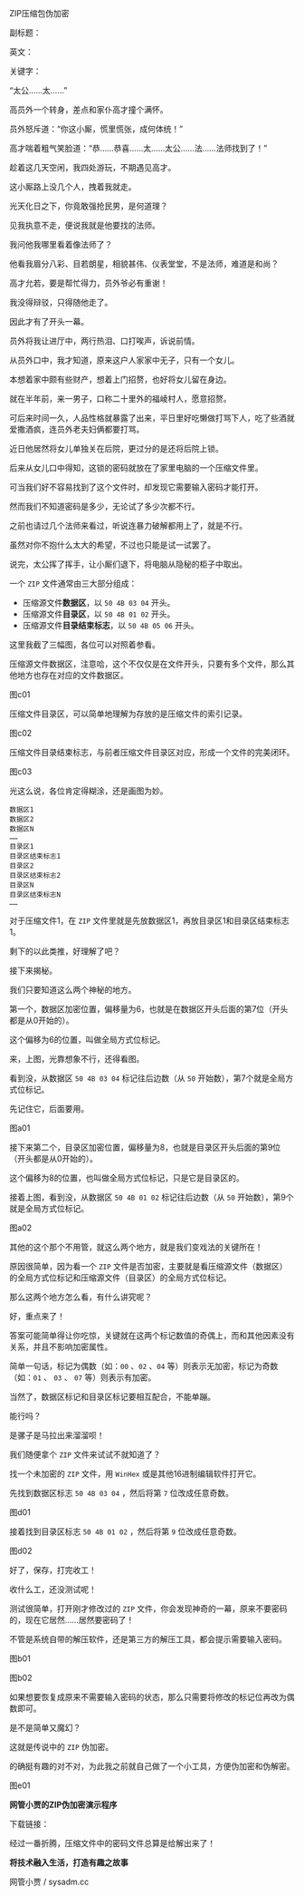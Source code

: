 ZIP压缩包伪加密

副标题：

英文：

关键字：



“太公……太……”

高员外一个转身，差点和家仆高才撞个满怀。

员外怒斥道：“你这小厮，慌里慌张，成何体统！”

高才喘着粗气笑脸道：“恭……恭喜……太……太公……法……法师找到了！”



趁着这几天空闲，我四处游玩，不期遇见高才。

这小厮路上没几个人，拽着我就走。

光天化日之下，你竟敢强抢民男，是何道理？

见我执意不走，便说我就是他要找的法师。

我问他我哪里看着像法师了？

他看我眉分八彩、目若朗星，相貌甚伟、仪表堂堂，不是法师，难道是和尚？

高才允若，要是帮忙得力，员外爷必有重谢！

我没得辩驳，只得随他走了。

因此才有了开头一幕。



员外将我让进厅中，两行热泪、口打唉声，诉说前情。

从员外口中，我才知道，原来这户人家家中无子，只有一个女儿。

本想着家中颇有些财产，想着上门招赘，也好将女儿留在身边。

就在半年前，来一男子，口称二十里外的福崚村人，愿意招赘。

可后来时间一久，人品性格就暴露了出来，平日里好吃懒做打骂下人，吃了些酒就爱撒酒疯，连员外老夫妇俩都要打骂。

近日他居然将女儿单独关在后院，更过分的是还将后院上锁。



后来从女儿口中得知，这锁的密码就放在了家里电脑的一个压缩文件里。

可当我们好不容易找到了这个文件时，却发现它需要输入密码才能打开。

然而我们不知道密码是多少，无论试了多少次都不行。

之前也请过几个法师来看过，听说连暴力破解都用上了，就是不行。



虽然对你不抱什么太大的希望，不过也只能是试一试罢了。

说完，太公挥了挥手，让小厮们退下，将电脑从隐秘的柜子中取出。



















一个 `ZIP` 文件通常由三大部分组成：

* 压缩源文件**数据区**，以 `50 4B 03 04` 开头。
* 压缩源文件**目录区**，以 `50 4B 01 02` 开头。
* 压缩源文件**目录结束标志**，以 `50 4B 05 06` 开头。



这里我截了三幅图，各位可以对照着参看。



压缩源文件数据区，注意哈，这个不仅仅是在文件开头，只要有多个文件，那么其他地方也存在对应的文件数据区。

图c01



压缩文件目录区，可以简单地理解为存放的是压缩文件的索引记录。

图c02



压缩文件目录结束标志，与前者压缩文件目录区对应，形成一个文件的完美闭环。

图c03



光这么说，各位肯定得糊涂，还是画图为妙。

```
数据区1
数据区2
数据区N
……
目录区1
目录区结束标志1
目录区2
目录区结束标志2
目录区N
目录区结束标志N
……
```



对于压缩文件1，在 `ZIP` 文件里就是先放数据区1，再放目录区1和目录区结束标志1。

剩下的以此类推，好理解了吧？



接下来揭秘。

我们只要知道这么两个神秘的地方。



第一个，数据区加密位置，偏移量为6，也就是在数据区开头后面的第7位（开头都是从0开始的）。

这个偏移为6的位置，叫做全局方式位标记。

来，上图，光靠想象不行，还得看图。

看到没，从数据区 `50 4B 03 04` 标记往后边数（从 `50` 开始数），第7个就是全局方式位标记。

先记住它，后面要用。

图a01



接下来第二个，目录区加密位置，偏移量为8，也就是目录区开头后面的第9位（开头都是从0开始的）。

这个偏移为8的位置，也叫做全局方式位标记，只是它是目录区的。

接着上图，看到没，从数据区 `50 4B 01 02` 标记往后边数（从 `50` 开始数），第9个就是全局方式位标记。

图a02



其他的这个那个不用管，就这么两个地方，就是我们变戏法的关键所在！

原因很简单，因为看一个 `ZIP` 文件是否加密，主要就是看压缩源文件（数据区）的全局方式位标记和压缩源文件（目录区）的全局方式位标记。

那么这两个地方怎么看，有什么讲究呢？

好，重点来了！

答案可能简单得让你吃惊，关键就在这两个标记数值的奇偶上，而和其他因素没有关系，并且不影响加密属性。

简单一句话，标记为偶数（如：`00` 、`02` 、`04` 等）则表示无加密，标记为奇数（如：`01` 、 `03` 、 `07` 等）则表示有加密。

当然了，数据区标记和目录区标记要相互配合，不能单蹦。



能行吗？

是骡子是马拉出来溜溜呗！

我们随便拿个 `ZIP` 文件来试试不就知道了？



找一个未加密的 `ZIP` 文件，用 `WinHex` 或是其他16进制编辑软件打开它。

先找到数据区标志 `50 4B 03 04` ，然后将第 `7` 位改成任意奇数。

图d01



接着找到目录区标志 `50 4B 01 02` ，然后将第 `9` 位改成任意奇数。

图d02



好了，保存，打完收工！

收什么工，还没测试呢！

测试很简单，打开刚才修改过的 `ZIP` 文件，你会发现神奇的一幕，原来不要密码的，现在它居然……居然要密码了！

不管是系统自带的解压软件，还是第三方的解压工具，都会提示需要输入密码。

图b01

图b02



如果想要恢复成原来不需要输入密码的状态，那么只需要将修改的标记位再改为偶数即可。

是不是简单又魔幻？

这就是传说中的 `ZIP` 伪加密。

的确挺有趣的对不对，为此我之前就自己做了一个小工具，方便伪加密和伪解密。

图e01



**网管小贾的ZIP伪加密演示程序**

下载链接：





经过一番折腾，压缩文件中的密码文件总算是给解出来了！









**将技术融入生活，打造有趣之故事**

网管小贾 / sysadm.cc
